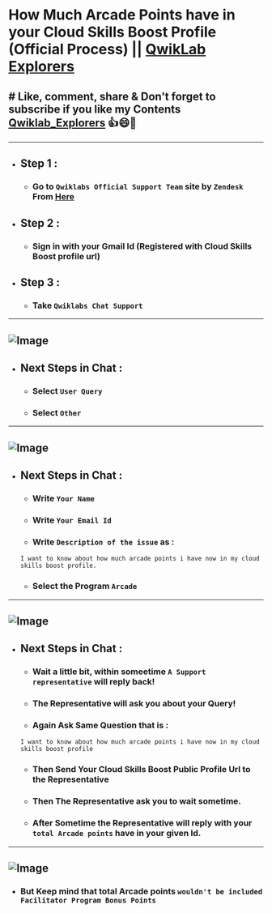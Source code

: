 # How Much Arcade Points have in your Cloud Skills Boost Profile (Official Process) || [QwikLab Explorers](https://youtube.com/@qwiklabexplorers?si=tC55PLSYjyKQ-yto)
## # Like, comment, share & Don't forget to subscribe if you like my Contents [Qwiklab_Explorers](https://youtube.com/@titashshil?si=RgamNu1dc9jVIbJN) 👍😄🤝
---
- ## Step 1 :
  - ### Go to `Qwiklabs Official Support Team` site by `Zendesk` From [Here](https://qwiklab.zendesk.com/hc/en-us)
- ## Step 2 :
  - ### Sign in with your Gmail Id (Registered with Cloud Skills Boost profile url)
- ## Step 3 :
  - ### Take `Qwiklabs Chat Support`
---
![Image](https://github.com/user-attachments/assets/2f9285a2-ebba-46e6-8704-855c2952a47b)
---
- ## Next Steps in Chat :
  - ### Select `User Query`
  - ### Select `Other`
---
![Image](https://github.com/user-attachments/assets/5a8dd597-7855-43a2-943c-fcfc7e32e441)
---
 - ## Next Steps in Chat :
   - ### Write `Your Name`
   - ### Write `Your Email Id`
   - ### Write `Description of the issue` as :
   ```
   I want to know about how much arcade points i have now in my cloud skills boost profile.
   ```
   - ### Select the Program `Arcade`
---
![Image](https://github.com/user-attachments/assets/2b74acbe-4ccc-43fc-ae62-6866243199b6)
---
- ## Next Steps in Chat :
  - ### Wait a little bit, within someetime `A Support representative` will reply back!
  - ### The Representative will ask you about your Query!
  - ### Again Ask Same Question that is :
  ```
  I want to know about how much arcade points i have now in my cloud skills boost profile
  ```
  - ### Then Send Your Cloud Skills Boost Public Profile Url to the Representative
  - ### Then The Representative ask you to wait sometime.
  - ### After Sometime the Representative will reply with your `total Arcade points` have in your given Id.
---
![Image](https://github.com/user-attachments/assets/c023c57f-1210-4b95-9ba5-5b72e29c7818)
---
- ### But Keep mind that total Arcade points `wouldn't be included Facilitator Program Bonus Points` 
   

